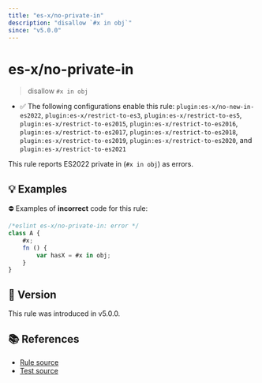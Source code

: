 ```yaml
---
title: "es-x/no-private-in"
description: "disallow `#x in obj`"
since: "v5.0.0"
---
```


# es-x/no-private-in
> disallow `#x in obj`

- ✅ The following configurations enable this rule: `plugin:es-x/no-new-in-es2022`, `plugin:es-x/restrict-to-es3`, `plugin:es-x/restrict-to-es5`, `plugin:es-x/restrict-to-es2015`, `plugin:es-x/restrict-to-es2016`, `plugin:es-x/restrict-to-es2017`, `plugin:es-x/restrict-to-es2018`, `plugin:es-x/restrict-to-es2019`, `plugin:es-x/restrict-to-es2020`, and `plugin:es-x/restrict-to-es2021`

This rule reports ES2022 private in (`#x in obj`) as errors.

## 💡 Examples

⛔ Examples of **incorrect** code for this rule:

<eslint-playground type="bad">

```js
/*eslint es-x/no-private-in: error */
class A {
    #x;
    fn () {
        var hasX = #x in obj;
    }
}
```

</eslint-playground>

## 🚀 Version

This rule was introduced in v5.0.0.

## 📚 References

- [Rule source](https://github.com/ota-meshi/eslint-plugin-es-x/blob/master/lib/rules/no-private-in.js)
- [Test source](https://github.com/ota-meshi/eslint-plugin-es-x/blob/master/tests/lib/rules/no-private-in.js)
